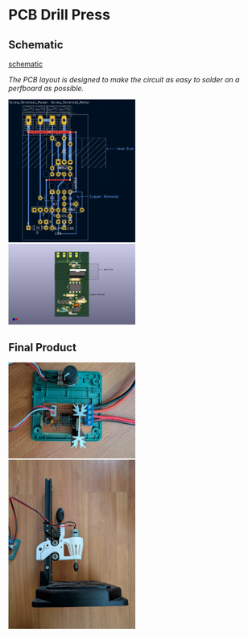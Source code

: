# PCB Drill Press

## Schematic
[schematic](Motor_Driver/schematic.pdf)

*The PCB layout is designed to make the circuit as easy to solder on a perfboard as possible.*

<img src="images/pcb_layout.png" width="50%">
<img src="images/pcb_model.jpg" width="50%">

## Final Product
<img src="images/motor_driver.jpg" width="50%">
<img src="images/drill_press.jpg" width="50%">
